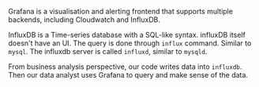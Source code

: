 Grafana is a visualisation and alerting frontend that supports multiple backends, including Cloudwatch and InfluxDB. 

InfluxDB is a Time-series database with a SQL-like syntax.  influxDB itself doesn't have an UI. The query is done through `influx` command. Similar to
`mysql`. The influxdb server is called `influxd`, similar to `mysqld`.

From business analysis perspective, our code writes data into `influxdb`. Then our data analyst uses Grafana to query and make sense of the data.
